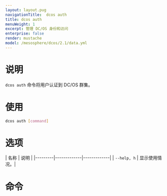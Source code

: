 ```yaml
---
layout: layout.pug
navigationTitle:  dcos auth
title: dcos auth
menuWeight: 1
excerpt: 管理 DC/OS 身份和访问
enterprise: false
render: mustache
model: /mesosphere/dcos/2.1/data.yml
---
```


# 说明
`dcos auth` 命令将用户认证到 DC/OS 群集。

# 使用

```bash
dcos auth [command]
```

# 选项

| 名称 | 说明 |
|---------|-------------|-------------|
| `--help, h`   | 显示使用情况。|

# 命令

